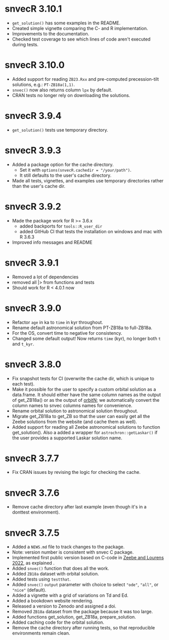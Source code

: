 # snvecR 3.10.1
* `get_solution()` has some examples in the README.
* Created simple vignette comparing the C- and R implementation.
* Improvements to the documentation.
* Checked test coverage to see which lines of code aren't executed during
  tests.

# snvecR 3.10.0
* Added support for reading `ZB23.Rxx` and pre-computed precession-tilt
  solutions, e.g.: `PT-ZB18a(1,1)`.
* `snvec()` now also returns column `lpx` by default.
* CRAN tests no longer rely on downloading the solutions.

# snvecR 3.9.4
* `get_solution()` tests use temporary directory.

# snvecR 3.9.3
* Added a package option for the cache directory.
  * Set it with `options(snvecR.cachedir = "/your/path")`.
  * It still defaults to the user's cache directory.
* Made all tests, vignettes, and examples use temporary directories rather than
  the user's cache dir.

# snvecR 3.9.2
* Made the package work for R >= 3.6.x
  * added backports for `tools::R_user_dir`
  * added GitHub CI that tests the installation on windows and mac with R 3.6.3
* Improved info messages and README

# snvecR 3.9.1
* Removed a lot of dependencies
* removed all |> from functions and tests
* Should work for R < 4.0.1 now

# snvecR 3.9.0
* Refactor `age` in ka to `time` in kyr throughout.
* Rename default astronomical solution from PT-ZB18a to full-ZB18a.
* For the OS, convert time to negative for consistency.
* Changed some default output! Now returns `time` (kyr), no longer both `t` and
  `t_kyr`.

# snvecR 3.8.0
* Fix snapshot tests for CI (overwrite the cache dir, which is unique to each
  test).
* Make it possible for the user to specify a custom orbital solution as a
  data.frame. It should either have the same column names as the output of
  get_ZB18a() or as the output of [orbitN](https://github.com/rezeebe/orbitN);
  we automatically convert the column names to snvec columns names for
  convenience.
* Rename orbital solution to astronomical solution throughout.
* Migrate get_ZB18a to get_ZB so that the user can easily get all the Zeebe
  solutions from the website (and cache them as well).
* Added support for reading all Zeebe astronomical solutions to function
  get_solution(). Also a added a wrapper for `astrochron::getLaskar()` if the
  user provides a supported Laskar solution name.

# snvecR 3.7.7
* Fix CRAN issues by revising the logic for checking the cache.

# snvecR 3.7.6
* Remove cache directory after last example (even though it's in a donttest
  environment).

# snvecR 3.7.5
* Added a `NEWS.md` file to track changes to the package.
* Note: version number is consistent with snvec C package.
* Implemented first public version based on C-code in [Zeebe and Lourens
  2022](https://doi.org/10.1029/2021PA004349), as explained .
* Added `snvec()` function that does all the work.
* Added `ZB18a` dataset with orbital solution.
* Added tests using `testthat`.
* Added `snvec()` `output` parameter with choice to select `"ode"`, `"all"`, or
  `"nice"` (default).
* Added a vignette with a grid of variations on Td and Ed.
* Added a bookdown website rendering.
* Released a version to Zenodo and assigned a doi.
* Removed `ZB18a` dataset from the package because it was too large.
* Added functions get_solution, get_ZB18a, prepare_solution.
* Added caching code for the orbital solution.
* Remove the cache directory after running tests, so that reproducible
  environments remain clean.
